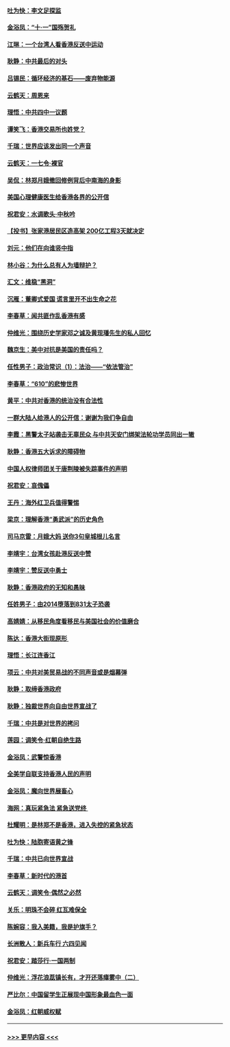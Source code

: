 #### [吐为快：李文足探监](../pages/nsc993/n11509622.md?t=09110422) 
#### [金浴凤：“十‧一”国殇贺礼](../pages/nsc993/n11509593.md?t=09110422) 
#### [江琳：一个台湾人看香港反送中运动](../pages/nsc993/n11509211.md?t=09110422) 
#### [耿静：中共最后的对头](../pages/nsc993/n11508308.md?t=09110422) 
#### [吕锡民：循环经济的基石——废弃物能源](../pages/nsc993/n11508212.md?t=09110422) 
#### [云鹤天：周恩来](../pages/nsc993/n11508055.md?t=09110422) 
#### [理悟：中共四中一议题](../pages/nsc993/n11507782.md?t=09110422) 
#### [谭笑飞：香港交易所也姓党？](../pages/nsc993/n11507753.md?t=09110422) 
#### [千瑞：世界应该发出同一个声音](../pages/nsc993/n11507290.md?t=09110422) 
#### [云鹤天：一七令‧裸官](../pages/nsc993/n11507177.md?t=09110422) 
#### [吴侃：林郑月娥撤回修例背后中南海的身影](../pages/nsc993/n11506876.md?t=09110422) 
#### [美国心理健康医生给香港各界的公开信](../pages/nsc993/n11506809.md?t=09110422) 
#### [祝君安：水调歌头‧中秋吟](../pages/nsc993/n11506758.md?t=09110422) 
#### [【投书】张家港居民区造高架 200亿工程3天就决定](../pages/nsc993/n11506682.md?t=09110422) 
#### [刘元：他们在向谁竖中指](../pages/nsc993/n11505384.md?t=09110422) 
#### [林小谷：为什么总有人为墙辩护？](../pages/nsc993/n11505226.md?t=09110422) 
#### [汇文：维稳“黑洞”](../pages/nsc993/n11504347.md?t=09110422) 
#### [沉雁：董卿式爱国 谎言里开不出生命之花](../pages/nsc993/n11503215.md?t=09110422) 
#### [李春草：闻共匪作乱香港有感](../pages/nsc993/n11503072.md?t=09110422) 
#### [仲维光：围绕历史学家邓之诚及黄现璠先生的私人回忆](../pages/nsc993/n11501330.md?t=09110422) 
#### [魏京生：美中对抗是美国的责任吗？](../pages/nsc993/n11500723.md?t=09110422) 
#### [任性男子：政治常识（1）：法治——“依法管治”](../pages/nsc993/n11500791.md?t=09110422) 
#### [李春草：“610”的悲惨世界](../pages/nsc993/n11501141.md?t=09110422) 
#### [黄平：中共对香港的统治没有合法性](../pages/nsc993/n11499473.md?t=09110422) 
#### [一群大陆人给港人的公开信：谢谢为我们争自由](../pages/nsc993/n11500402.md?t=09110422) 
#### [李霞：黑警太子站袭击无辜民众 与中共天安门绑架法轮功学员同出一辙](../pages/nsc993/n11499805.md?t=09110422) 
#### [耿静：香港五大诉求的障碍物](../pages/nsc993/n11497578.md?t=09110422) 
#### [中国人权律师团关于唐荆陵被失踪事件的声明](../pages/nsc993/n11500014.md?t=09110422) 
#### [祝君安：哀傀儡](../pages/nsc993/n11499776.md?t=09110422) 
#### [王丹：海外红卫兵值得警惕](../pages/nsc993/n11498138.md?t=09110422) 
#### [梁京：理解香港“勇武派”的历史角色](../pages/nsc993/n11498006.md?t=09110422) 
#### [司马京雷：月娥大妈  送你3句皇城根儿名言](../pages/nsc993/n11497885.md?t=09110422) 
#### [李靖宇：台湾女孩赴港反送中赞](../pages/nsc993/n11497721.md?t=09110422) 
#### [李靖宇：赞反送中勇士](../pages/nsc993/n11497452.md?t=09110422) 
#### [耿静：香港政府的无知和愚昧](../pages/nsc993/n11494238.md?t=09110422) 
#### [任姓男子：由2014堕落到831太子恐袭](../pages/nsc993/n11496683.md?t=09110422) 
#### [高婧婧：从移民角度看移民与美国社会的价值磨合](../pages/nsc993/n11495757.md?t=09110422) 
#### [陈达：香港大街现原形 ](../pages/nsc993/n11495441.md?t=09110422) 
#### [理悟：长江连香江](../pages/nsc993/n11495377.md?t=09110422) 
#### [项云：中共对美贸易战的不同声音或是烟幕弹](../pages/nsc993/n11494929.md?t=09110422) 
#### [耿静：取缔香港政府](../pages/nsc993/n11494218.md?t=09110422) 
#### [耿静：独裁世界向自由世界宣战了](../pages/nsc993/n11494190.md?t=09110422) 
#### [千瑞：中共是对世界的拷问](../pages/nsc993/n11493021.md?t=09110422) 
#### [莲园：调笑令‧红朝自绝生路](../pages/nsc993/n11493011.md?t=09110422) 
#### [金浴凤：武警惊香港](../pages/nsc993/n11492994.md?t=09110422) 
#### [全美学自联支持香港人民的声明](../pages/nsc993/n11492630.md?t=09110422) 
#### [金浴凤：魔向世界展畜心](../pages/nsc993/n11492599.md?t=09110422) 
#### [海网：真玩紧急法 紧急送党终 ](../pages/nsc993/n11492535.md?t=09110422) 
#### [杜耀明：是林郑不是香港，进入失控的紧急状态](../pages/nsc993/n11491420.md?t=09110422) 
#### [吐为快：陆胞寄语黄之锋](../pages/nsc993/n11491117.md?t=09110422) 
#### [千瑞：中共已向世界宣战](../pages/nsc993/n11490123.md?t=09110422) 
#### [李春草：新时代的港首](../pages/nsc993/n11489864.md?t=09110422) 
#### [云鹤天：调笑令·偶然之必然](../pages/nsc993/n11489701.md?t=09110422) 
#### [关乐：明珠不会碎 红瓦难保全](../pages/nsc993/n11489647.md?t=09110422) 
#### [陈婉容：我入美籍，我是护旗手？](../pages/nsc993/n11487908.md?t=09110422) 
#### [长洲散人：新兵车行 六四见闻](../pages/nsc993/n11487729.md?t=09110422) 
#### [祝君安：踏莎行‧一国两制](../pages/nsc993/n11487699.md?t=09110422) 
#### [仲维光：浮花浪蕊镇长有，才开还落瘴雾中（二）](../pages/nsc993/n11483286.md?t=09110422) 
#### [严比尔：中国留学生正展现中国形象最血色一面](../pages/nsc993/n11485145.md?t=09110422) 
#### [金浴凤：红朝威权赋](../pages/nsc993/n11485191.md?t=09110422) 

----
#### [ >>> 更早内容 <<< ](../indexes/nsc993-earlier.md)
